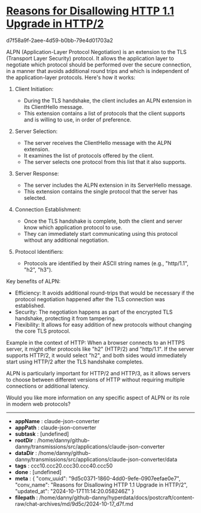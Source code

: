# [Reasons for Disallowing HTTP 1.1 Upgrade in HTTP/2](https://claude.ai/chat/9d5c0371-1860-4dd0-9efe-0907eefae0e7)

d7f58a9f-2aee-4d59-b0bb-79e4d01703a2

 ALPN (Application-Layer Protocol Negotiation) is an extension to the TLS (Transport Layer Security) protocol. It allows the application layer to negotiate which protocol should be performed over the secure connection, in a manner that avoids additional round trips and which is independent of the application-layer protocols. Here's how it works:

1. Client Initiation:
   - During the TLS handshake, the client includes an ALPN extension in its ClientHello message.
   - This extension contains a list of protocols that the client supports and is willing to use, in order of preference.

2. Server Selection:
   - The server receives the ClientHello message with the ALPN extension.
   - It examines the list of protocols offered by the client.
   - The server selects one protocol from this list that it also supports.

3. Server Response:
   - The server includes the ALPN extension in its ServerHello message.
   - This extension contains the single protocol that the server has selected.

4. Connection Establishment:
   - Once the TLS handshake is complete, both the client and server know which application protocol to use.
   - They can immediately start communicating using this protocol without any additional negotiation.

5. Protocol Identifiers:
   - Protocols are identified by their ASCII string names (e.g., "http/1.1", "h2", "h3").

Key benefits of ALPN:
- Efficiency: It avoids additional round-trips that would be necessary if the protocol negotiation happened after the TLS connection was established.
- Security: The negotiation happens as part of the encrypted TLS handshake, protecting it from tampering.
- Flexibility: It allows for easy addition of new protocols without changing the core TLS protocol.

Example in the context of HTTP:
When a browser connects to an HTTPS server, it might offer protocols like "h2" (HTTP/2) and "http/1.1". If the server supports HTTP/2, it would select "h2", and both sides would immediately start using HTTP/2 after the TLS handshake completes.

ALPN is particularly important for HTTP/2 and HTTP/3, as it allows servers to choose between different versions of HTTP without requiring multiple connections or additional latency.

Would you like more information on any specific aspect of ALPN or its role in modern web protocols?

---

* **appName** : claude-json-converter
* **appPath** : claude-json-converter
* **subtask** : [undefined]
* **rootDir** : /home/danny/github-danny/transmissions/src/applications/claude-json-converter
* **dataDir** : /home/danny/github-danny/transmissions/src/applications/claude-json-converter/data
* **tags** : ccc10.ccc20.ccc30.ccc40.ccc50
* **done** : [undefined]
* **meta** : {
  "conv_uuid": "9d5c0371-1860-4dd0-9efe-0907eefae0e7",
  "conv_name": "Reasons for Disallowing HTTP 1.1 Upgrade in HTTP/2",
  "updated_at": "2024-10-17T11:14:20.058246Z"
}
* **filepath** : /home/danny/github-danny/hyperdata/docs/postcraft/content-raw/chat-archives/md/9d5c/2024-10-17_d7f.md